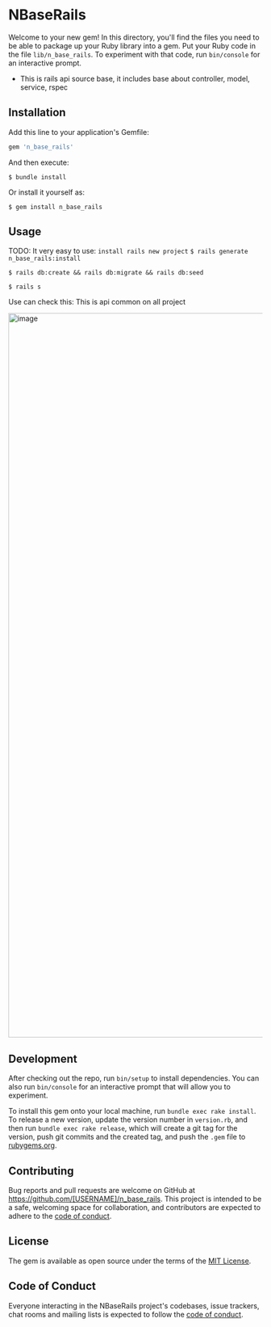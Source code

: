# NBaseRails

Welcome to your new gem! In this directory, you'll find the files you need to be able to package up your Ruby library into a gem. Put your Ruby code in the file `lib/n_base_rails`. To experiment with that code, run `bin/console` for an interactive prompt.

* This is rails api source base, it includes base about controller, model, service, rspec 

## Installation

Add this line to your application's Gemfile:

```ruby
gem 'n_base_rails'
```

And then execute:

    $ bundle install

Or install it yourself as:

    $ gem install n_base_rails

## Usage

TODO: 
It very easy to use: 
``` install rails new project ```
```$ rails generate n_base_rails:install```

```$ rails db:create && rails db:migrate && rails db:seed```

```$ rails s```

Use can check this: This is api common on all project

<img width="1435" alt="image" src="https://user-images.githubusercontent.com/40078077/230737005-d0b9b30b-918f-4e33-825a-c3b6be3f4606.png">

 
## Development

After checking out the repo, run `bin/setup` to install dependencies. You can also run `bin/console` for an interactive prompt that will allow you to experiment.

To install this gem onto your local machine, run `bundle exec rake install`. To release a new version, update the version number in `version.rb`, and then run `bundle exec rake release`, which will create a git tag for the version, push git commits and the created tag, and push the `.gem` file to [rubygems.org](https://rubygems.org).

## Contributing

Bug reports and pull requests are welcome on GitHub at https://github.com/[USERNAME]/n_base_rails. This project is intended to be a safe, welcoming space for collaboration, and contributors are expected to adhere to the [code of conduct](https://github.com/[USERNAME]/n_base_rails/blob/master/CODE_OF_CONDUCT.md).

## License

The gem is available as open source under the terms of the [MIT License](https://opensource.org/licenses/MIT).

## Code of Conduct

Everyone interacting in the NBaseRails project's codebases, issue trackers, chat rooms and mailing lists is expected to follow the [code of conduct](https://github.com/[USERNAME]/n_base_rails/blob/master/CODE_OF_CONDUCT.md).
